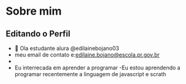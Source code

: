 # Sobre mim

## Editando o Perfil

- 👋 Ola estudante alura @edilainebojano03
- meu email de contato e:edilaine.bojano@escola.pr.gov.br
- 
- Eu interrecada em aprender a programar
-Eu estou aprendendo a programar recentemente a linguagem de javascript e scrath
